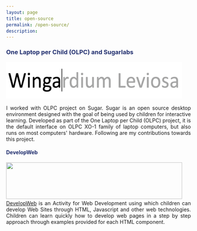```yaml
---
layout: page
title: open-source
permalink: /open-source/
description:
---
```

<h3 style="color:#202E6E">One Laptop per Child (OLPC) and Sugarlabs</h3>
<img class="thumbnail" src="/assets/img/smartcompose.png" width="480px" height="100px" border="0px"/>
<p align="justify">
    I worked with OLPC project on Sugar. Sugar is an open source desktop environment designed with the goal of being used by children for interactive learning. Developed as part of the One Laptop per Child (OLPC) project, it is the default interface on OLPC XO-1 family of laptop computers, but also runs on most computers' hardware. Following are my contributions towards this project.
</p>
<h4 style="color:#202E6E">DevelopWeb</h4>
<p align="justify">
<img class="thumbnail" src="https://sites.google.com/site/kartikperisetla/miscellaneous/developWeb.png" width="480px" height="100px" border="0px"/>
<a href="https://sites.google.com/site/developwebactivity" target="_blank">DevelopWeb</a> is an Activity for Web Development using which children can develop Web Sites through HTML, Javascript and other web technologies. Children can learn quickly how to develop web pages in a step by step approach through examples provided for each HTML component.
</p>